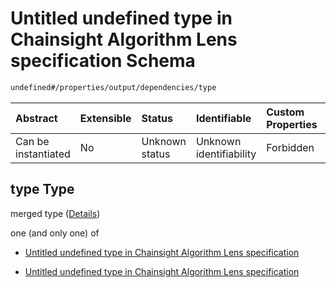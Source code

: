 # Untitled undefined type in Chainsight Algorithm Lens specification Schema

```txt
undefined#/properties/output/dependencies/type
```



| Abstract            | Extensible | Status         | Identifiable            | Custom Properties | Additional Properties | Access Restrictions | Defined In                                                                     |
| :------------------ | :--------- | :------------- | :---------------------- | :---------------- | :-------------------- | :------------------ | :----------------------------------------------------------------------------- |
| Can be instantiated | No         | Unknown status | Unknown identifiability | Forbidden         | Allowed               | none                | [algorithm\_lens.json\*](../../out/algorithm_lens.json "open original schema") |

## type Type

merged type ([Details](algorithm_lens-properties-output-dependencies-type.md))

one (and only one) of

*   [Untitled undefined type in Chainsight Algorithm Lens specification](algorithm_lens-properties-output-dependencies-type-oneof-0.md "check type definition")

*   [Untitled undefined type in Chainsight Algorithm Lens specification](algorithm_lens-properties-output-dependencies-type-oneof-1.md "check type definition")
